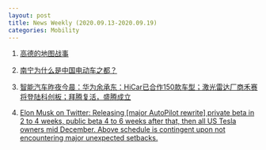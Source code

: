 ```yaml
---
layout: post
title: News Weekly (2020.09.13-2020.09.19) 
categories: Mobility
---
```


1. [高德的地图战事](https://www.huxiu.com/article/381889.html)

2. [南宁为什么是中国电动车之都？](https://www.huxiu.com/article/381926.html)

3. [智能汽车昨夜今晨：华为余承东：HiCar已合作150款车型；激光雷达厂商禾赛将登陆科创板；拜腾复活，盛腾成立](https://autobit.xyz/archives/6461)

4. [Elon Musk on Twitter: Releasing [major AutoPilot rewrite] private beta in 2 to 4 weeks, public beta 4 to 6 weeks after that, then all US Tesla owners mid December. Above schedule is contingent upon not encountering major unexpected setbacks.](https://www.reddit.com/r/SelfDrivingCars/comments/irmr30/elon_musk_on_twitter_releasing_major_autopilot/)